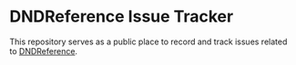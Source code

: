 # DNDReference Issue Tracker

This repository serves as a public place to record and track issues related to [DNDReference](https://rezia.dndreference.com).
